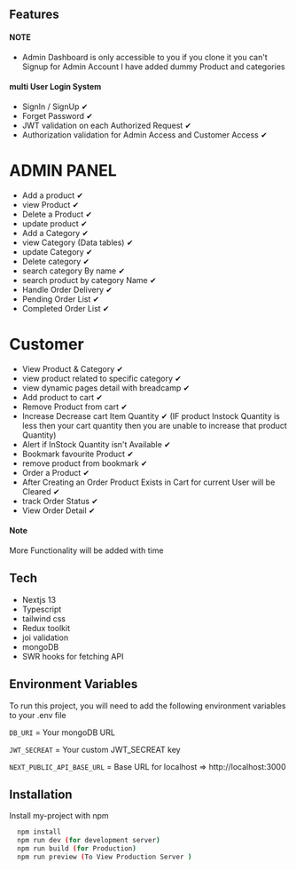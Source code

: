 ## Features

#### NOTE
 - Admin Dashboard is only accessible to you if you clone it you can't Signup for Admin Account I have added dummy Product and categories 


#### multi User Login System
- SignIn / SignUp ✔
- Forget Password ✔
- JWT validation on each Authorized Request ✔
- Authorization validation for Admin Access and Customer Access ✔

# ADMIN PANEL
 - Add a product ✔
 - view Product ✔
 - Delete a Product ✔
 - update product ✔
 - Add a Category ✔
 - view Category (Data tables) ✔
 - update Category  ✔
 - Delete category ✔
 - search category By name ✔
 - search product by category Name ✔
 - Handle Order Delivery  ✔
 - Pending Order  List ✔
 - Completed Order List ✔

# Customer
- View Product & Category ✔
- view product related to specific category ✔
- view dynamic pages detail with breadcamp ✔
- Add product to cart ✔
- Remove Product from cart ✔
- Increase Decrease cart Item  Quantity ✔ (IF product Instock Quantity is less then your cart quantity then you are unable to  increase that product Quantity)
- Alert if InStock Quantity isn't Available ✔
- Bookmark favourite Product ✔
- remove product from bookmark ✔
- Order a Product ✔
- After Creating an Order Product Exists in Cart for current User will be Cleared ✔
- track Order Status ✔
- View Order Detail ✔

#### Note 
More Functionality will be added with time



## Tech
- Nextjs 13
- Typescript
- tailwind css
- Redux toolkit
- joi validation
- mongoDB
- SWR hooks for fetching API 

## Environment Variables

To run this project, you will need to add the following environment variables to your .env file

`DB_URI` = Your mongoDB URL

`JWT_SECREAT` = Your custom JWT_SECREAT key

`NEXT_PUBLIC_API_BASE_URL` =  Base URL for localhost  => http://localhost:3000


## Installation

Install my-project with npm

```bash
  npm install
  npm run dev (for development server)
  npm run build (for Production)
  npm run preview (To View Production Server )
```
